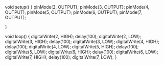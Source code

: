 void setup() {
 pinMode(2, OUTPUT);
 pinMode(3, OUTPUT);
 pinMode(4, OUTPUT);
 pinMode(5, OUTPUT);
 pinMode(6, OUTPUT);
 pinMode(7, OUTPUT);

}

void loop() {
digitalWrite(2, HIGH);
delay(100);
digitalWrite(2, LOW);
digitalWrite(3, HIGH);
delay(100);
digitalWrite(3, LOW);
digitalWrite(4, HIGH);
delay(100);
digitalWrite(4, LOW);
digitalWrite(5, HIGH);
delay(100);
digitalWrite(5, LOW);
digitalWrite(6, HIGH);
delay(100);
digitalWrite(6, LOW);
digitalWrite(7, HIGH);
delay(100);
digitalWrite(7, LOW);
}
